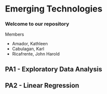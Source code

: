 # Emerging Technologies

### Welcome to our repository

Members
<ul>
  <li>Amador, Kathleen </li>
  <li>Cabulagan, Karl </li>
  <li>Ricafrente, John Harold </li>
</ul>

## PA1 - Exploratory Data Analysis

## PA2 - Linear Regression
